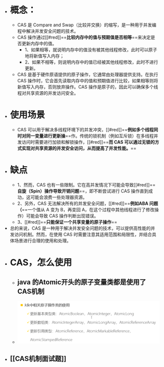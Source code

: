 - # 概念：
	- CAS 是 Compare and Swap（比较并交换）的缩写，是一种用于并发编程中解决并发安全问题的技术。
	- CAS 操作通过[[#red]]==**比较内存中的值与预期值是否相等**==来决定是否更新内存中的值。
		- 1、如果相等，就说明内存中的值没有被其他线程修改，此时可以原子地将新值写入内存；
		- 2、如果不相等，则说明内存中的值已经被其他线程修改，此时不进行更新。
	- CAS 是基于硬件原语提供的原子操作，它通常由处理器提供支持。在执行 CAS 操作时，它会首先读取内存中的值和预期值进行比较，如果相等则将新值写入内存，否则放弃操作。CAS 操作是原子的，因此可以确保多个线程对共享资源的并发访问安全。
- # 使用场景
	- CAS 可以用于解决多线程环境下的并发冲突，[[#red]]==**例如多个线程同时对同一变量进行更新操**==作。传统的锁机制（例如互斥锁）在多线程并发访问时需要进行加锁和解锁操作，[[#red]]==**而 CAS 可以通过无锁的方式实现对共享资源的并发安全访问，从而提高了并发性能。**==
- # 缺点
	- 1、然而，CAS 也有一些限制。它在高并发情况下可能会导致[[#red]]==**自旋（Spin）操作导致开销问题**==，即不断尝试进行 CAS 操作直到成功，这可能会浪费一些处理器资源。
	- 2、另外，CAS 无法解决所有的并发安全问题，[[#red]]==**例如ABA 问题（**==一个值从 A 变为 B，再变回 A，在这个过程中其他线程进行了修改操作）可能会导致 CAS 操作判断出现错误。
	- 3、[[#red]]==**只能保证一个共享变量的原子操作**==
- 总的来说，CAS 是一种用于解决并发安全问题的技术，可以提供高性能的并发访问机制。然而，在使用 CAS 时需要注意其适用范围和局限性，并结合具体场景进行合理的使用和处理。
- # CAS，怎么使用
	- ## java 的Atomic开头的原子变量类都是使用了CAS机制
	- ![image.png](../assets/image_1690095991822_0.png)
- ## [[CAS机制面试题]]